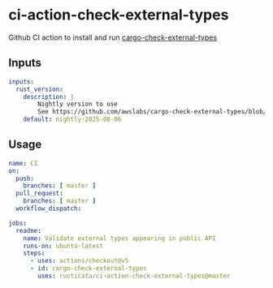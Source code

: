 # ci-action-check-external-types

Github CI action to install and run [cargo-check-external-types](https://github.com/awslabs/cargo-check-external-types)

## Inputs

```yaml
inputs:
  rust_version:
    description: |
        Nightly version to use
        See https://github.com/awslabs/cargo-check-external-types/blob/main/rust-toolchain.toml
    default: nightly-2025-08-06
```

## Usage

```yaml
name: CI
on:
  push:
    branches: [ master ]
  pull_request:
    branches: [ master ]
  workflow_dispatch:

jobs:
  readme:
    name: Validate external types appearing in public API
    runs-on: ubuntu-latest
    steps:
      - uses: actions/checkout@v5
      - id: cargo-check-external-types
        uses: rusticata/ci-action-check-external-types@master
```
